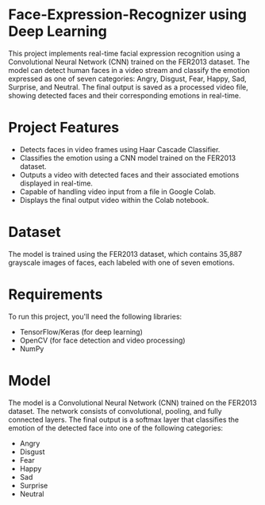 # Face-Expression-Recognizer using Deep Learning
This project implements real-time facial expression recognition using a Convolutional Neural Network (CNN) trained on the FER2013 dataset. The model can detect human faces in a video stream and classify the emotion expressed as one of seven categories: Angry, Disgust, Fear, Happy, Sad, Surprise, and Neutral. The final output is saved as a processed video file, showing detected faces and their corresponding emotions in real-time.
# Project Features
* Detects faces in video frames using Haar Cascade Classifier.
* Classifies the emotion using a CNN model trained on the FER2013 dataset.
* Outputs a video with detected faces and their associated emotions displayed in real-time.
* Capable of handling video input from a file in Google Colab.
* Displays the final output video within the Colab notebook.
# Dataset
The model is trained using the FER2013 dataset, which contains 35,887 grayscale images of faces, each labeled with one of seven emotions.
# Requirements
To run this project, you'll need the following libraries:
* TensorFlow/Keras (for deep learning)
* OpenCV (for face detection and video processing)
* NumPy
# Model
The model is a Convolutional Neural Network (CNN) trained on the FER2013 dataset. The network consists of convolutional, pooling, and fully connected layers. The final output is a softmax layer that classifies the emotion of the detected face into one of the following categories:

* Angry
* Disgust
* Fear
* Happy
* Sad
* Surprise
* Neutral

